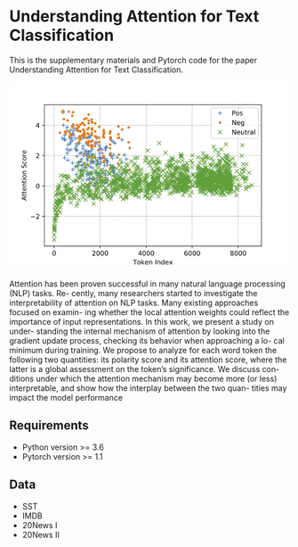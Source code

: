 # Understanding Attention for Text Classification
This is the supplementary materials and Pytorch code for the paper Understanding Attention for Text Classification.
<p align="center">
 <img src="imgs/sst_attn_score_d10_tanh.png" width="700"/>
</p>
Attention has been proven successful in many
natural language processing (NLP) tasks. Re-
cently, many researchers started to investigate
the interpretability of attention on NLP tasks.
Many existing approaches focused on examin-
ing whether the local attention weights could
reflect the importance of input representations.
In this work, we present a study on under-
standing the internal mechanism of attention
by looking into the gradient update process,
checking its behavior when approaching a lo-
cal minimum during training. We propose to
analyze for each word token the following two
quantities: its polarity score and its attention
score, where the latter is a global assessment
on the token’s significance. We discuss con-
ditions under which the attention mechanism
may become more (or less) interpretable, and
show how the interplay between the two quan-
tities may impact the model performance

## Requirements
* Python version >= 3.6
* Pytorch version >= 1.1

## Data
* SST
* IMDB
* 20News I
* 20News II


